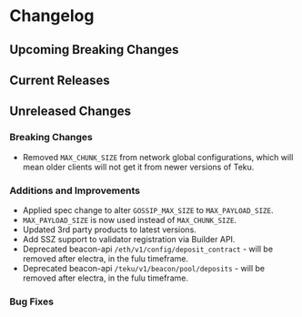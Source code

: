 # Changelog

## Upcoming Breaking Changes

## Current Releases

## Unreleased Changes

### Breaking Changes
 - Removed `MAX_CHUNK_SIZE` from network global configurations, which will mean older clients will not get it from newer versions of Teku.

### Additions and Improvements
 - Applied spec change to alter `GOSSIP_MAX_SIZE` to `MAX_PAYLOAD_SIZE`.
 - `MAX_PAYLOAD_SIZE` is now used instead of `MAX_CHUNK_SIZE`.
 - Updated 3rd party products to latest versions.
 - Add SSZ support to validator registration via Builder API.
 - Deprecated beacon-api `/eth/v1/config/deposit_contract` - will be removed after electra, in the fulu timeframe.
 - Deprecated beacon-api `/teku/v1/beacon/pool/deposits` - will be removed after electra, in the fulu timeframe.

### Bug Fixes